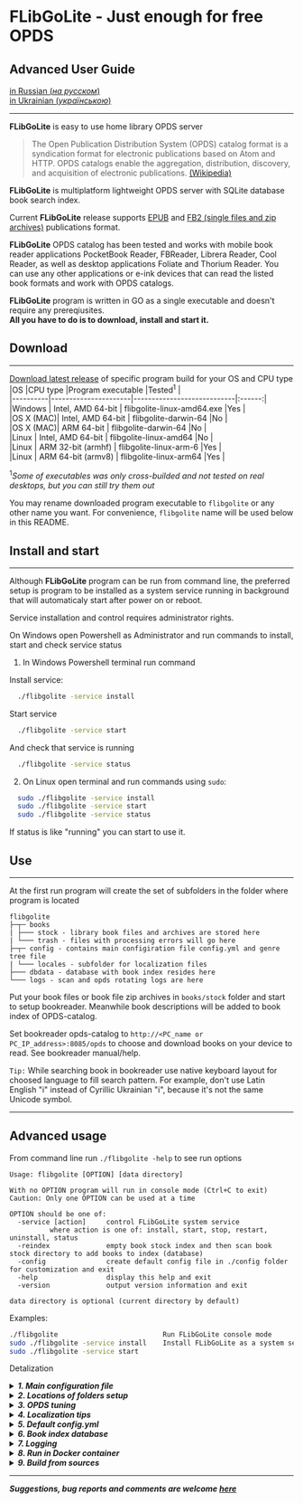 FLibGoLite - Just enough for free OPDS 
===

## Advanced User Guide

[in Russian (*на русском*) ](README_RU.md)  
[in Ukrainian (*українською*) ](README_UK.md)

---

__FLibGoLite__ is easy to use home library OPDS server 

>The Open Publication Distribution System (OPDS) catalog format is a syndication format for electronic publications based on Atom and HTTP. OPDS catalogs enable the aggregation, distribution, discovery, and acquisition of electronic publications. [(Wikipedia)](https://en.wikipedia.org/wiki/Open_Publication_Distribution_System)

__FLibGoLite__ is multiplatform lightweight OPDS server with SQLite database book search index.

Current __FLibGoLite__ release supports [EPUB](https://en.wikipedia.org/wiki/EPUB) and [FB2 (single files and zip archives)](./pkg/fb2/LICENSE) publications format.

__FLibGoLite__ OPDS catalog has been tested and works with mobile book reader applications PocketBook Reader, FBReader, Librera Reader, Cool Reader, as well as desktop applications Foliate and Thorium Reader. You can use any other applications or e-ink devices that can read the listed book formats and work with OPDS catalogs.

__FLibGoLite__ program is written in GO as a single executable and doesn't require any prereqiusites.  
__All you have to do is to download, install and start it.__

##  Download
---
[Download latest release](https://github.com/vinser/flibgolite/releases/tag/v1.1.0) of specific program build for your OS and CPU type 
|OS        |CPU type              |Program executable          |Tested<sup>1</sup> |  
|----------|----------------------|----------------------------|:------:|  
|Windows   | Intel, AMD 64-bit    | flibgolite-linux-amd64.exe |Yes     |  
|OS X (MAC)| Intel, AMD 64-bit    | flibgolite-darwin-64       |No      |  
|OS X (MAC)| ARM 64-bit           | flibgolite-darwin-64       |No      |  
|Linux     | Intel, AMD 64-bit    | flibgolite-linux-amd64     |No      |  
|Linux     | ARM 32-bit (armhf)   | flibgolite-linux-arm-6     |Yes     |  
|Linux     | ARM 64-bit (armv8)   | flibgolite-linux-arm64     |Yes     |  

<sup>1</sup>_Some of executables was only cross-builded and not tested on real desktops, but you can still try them out_  

You may rename downloaded program executable to `flibgolite` or any other name you want.
For convenience, `flibgolite` name will be used below in this README.

## Install and start
---

Although __FLibGoLite__ program can be run from command line, the preferred setup is program to be installed as a system service running in background that will automaticaly start after power on or reboot.

Service installation and control requires administrator rights.

On Windows open Powershell as Administrator and run commands to install, start and check service status

1. In Windows Powershell terminal run command

Install service:
```sh
  ./flibgolite -service install
```
Start service
```sh
  ./flibgolite -service start
```
And check that service is running
```sh
  ./flibgolite -service status
```

2. On Linux open terminal and run commands using `sudo`:

```bash
  sudo ./flibgolite -service install
  sudo ./flibgolite -service start
  sudo ./flibgolite -service status
```

If status is like "running" you can start to use it.

## Use
---

At the first run program will create the set of subfolders in the folder where program is located

 	flibgolite
	├─┬─ books  
	| ├─── stock - library book files and archives are stored here
	| └─── trash - files with processing errors will go here
	├─┬─ config - contains main configiration file config.yml and genre tree file
	| └─── locales - subfolder for localization files 
	├─── dbdata - database with book index resides here
	└─── logs - scan and opds rotating logs are here

Put your book files or book file zip archives in `books/stock` folder and start to setup bookreader. Meanwhile book descriptions will be added to book index of OPDS-catalog.

Set bookreader opds-catalog to `http://<PC_name or PC_IP_address>:8085/opds` to choose and download books on your device to read. See bookreader manual/help.

`Tip:` While searching book in bookreader use native keyboard layout for choosed language to fill search pattern. For example, don't use Latin English "i" instead of Cyrillic Ukrainian "i", because it's not the same Unicode symbol. 

---
## Advanced usage

From command line run `./flibgolite -help` to see run options
```
Usage: flibgolite [OPTION] [data directory]

With no OPTION program will run in console mode (Ctrl+C to exit)
Caution: Only one OPTION can be used at a time

OPTION should be one of:
  -service [action]     control FLibGoLite system service
          where action is one of: install, start, stop, restart, uninstall, status 
  -reindex              empty book stock index and then scan book stock directory to add books to index (database)
  -config               create default config file in ./config folder for customization and exit
  -help                 display this help and exit
  -version              output version information and exit

data directory is optional (current directory by default)
```

Examples:

```bash
./flibgolite                          Run FLibGoLite console mode
sudo ./flibgolite -service install    Install FLibGoLite as a system service
sudo ./flibgolite -service start	
```

Detalization

<details><summary><i><b>1. Main configuration file</i></b></summary>
<p>

For advanced sutup you can edit `config/config.yml` selfexplanatory configuration file.  
This file by default is located in `config` subfolder of program file location.  

</p>
</details>

<details><summary><i><b>2. Locations of folders setup</i></b></summary>
<p>

To change location of a folder just edit corresponding line in `config.yml`

For example, if you need to setup separate folder for new aquired books uncomment line
```yml
NEW: "books/new"
``` 
and change `books/new` to the appropriate folder path.

</p>
</details>

<details><summary><i><b>3. OPDS tuning</i></b></summary>
<p>

You can change OPDS default 8085 http port to yours 
```yml
# OPDS-server port so opds can be found at http://<server name or IP-address>:8085/opds
PORT: 8085
```
Here you can set OPDS-server preferred name
```yml
# OPDS-server title that is displayed in a book reader
TITLE: "FLib Go Go Go!!!"
```
You can change the number of books your bookreader will load at a time when you page (pulldown/update the screen)

```yml
# OPDS feeds entries page size
PAGE_SIZE: 30
```
Do not set this value more than default. With lower values it updates faster.
</p>
</details>

<details><summary><i><b>4. Localization tips</i></b></summary>
<p>

There are some easy features that may help to tune your language experience

1. By default new books processing is limited to English, Russian and Ukrainian books. You can add [others](https://en.wikipedia.org/wiki/IETF_language_tag) like `"de"`, `"fr"`, `"it"` and so on.

```yml
# Accept only these languages publications. Add others if needed please.
ACCEPTED: "en, ru, uk"
```

2. By default bookreader will show menues and comments in English `"en"` If you are Rusiian or Ukranian you can change this setting to `"ru"` or `"uk`" 

```yml
# Default english locale for opds feeds (bookreaders opds menu tree) can be changed to:
# "uk" for Ukrainian, 
# "ru" for Russian 
DEFAULT: "en"
```
3. If your native language is other then three mentioned above for your convinience you can make language file and put it in `config/locales` folder

```yml
# Locales folder. You can add your own locale file there like en.yml, ru.yml, uk.yml
DIR: "config/locales"
```

For example, for German, copy `en.yml` to `de.yml` and translate the phrases into German to the right of the colon separator. Leave `%d` format symbols untouchced. Something like this:

```yml
Found authors - %d: Autoren gefunden - %d
```

Don't forget to replace alphabet string `ABC` to German. This will ensure that German names and titles are displayed and sorted correctly.

4. Genres tree selection language adaptation can be done by editing the file `genres.xml` in `config` folder

```yml
  TREE_FILE: "config/genres.xml"
```

This can be done by adding language specific lines in `genres.xml` file

```xml
<genre-descr lang="en" title="Alternative history"/>
<genre-descr lang="ru" title="Альтернативная история"/>
<genre-descr lang="uk" title="Альтернативна історія"/>
<genre-descr lang="de" title="Alternative Geschichte"/>
```
</p>
</details>

<details><summary><i><b>5. Default config.yml</i></b></summary>
<p>

Default configuration file `config.yml` with folder tree is created at the first programm run. You can edit it and your edits will not be canceled the next time you run the program. Thus, you can distribute the files used by the program into the necessary folders. With reasonable care, you can edit or add any configuration file located by default in the `config` folder and it will not be deleted or overwriten.

```yml
library:
  # Selfexplained folders
  STOCK: "books/stock" # Book stock
  TRASH: "books/trash" # Error and duplicate files and archives wil be moved to this folder 
  # NEW: "books/new" # Uncomment the line to have separate folder for new acquired books

genres:
  TREE_FILE: "config/genres.xml"
  # Alternative genres tree can be used (Russian only, sorry) 
  # TREE_FILE: "config/alt_genres.xml"
  
database:
  DSN: "dbdata/books.db"
  # Delay before start each new acquisitions processing
  POLL_DELAY: 30 
  # Maximum simultaneous new aquisitios processing threads
  MAX_SCAN_THREADS: 30

logs:
  # Logs are here
  # To redirect the log output to console (stdout) just comment out the appropriate line OPDS or SCAN
  OPDS: "logs/opds.log"
  SCAN: "logs/scan.log"
   # Logging levels: D - debug, I - info, W - warnings (default), E - errors
  LEVEL: "W" 

opds:
  # OPDS-server port so opds can be found at http://<server name or IP-address>:8085/opds
  PORT: 8085
  # OPDS-server title that is displayed in a book reader
  TITLE: "FLib Go Go Go!!!"
  # OPDS feeds entries page size
  PAGE_SIZE: 30

locales:
  # Locales folder. You can add your own locale file there like en.yml, ru.yml, uk.yml
  DIR: "config/locales"
  # Default english locale for opds feeds (bookreaders opds menu tree) can be changed to:
  # "uk" for Ukrainian, 
  # "ru" for Russian 
  DEFAULT: "en"
  # Accept only these languages publications. Add others if needed please.
  ACCEPTED: "en, ru, uk"
```
</p>
</details>

<details><summary><i><b>6. Book index database</i></b></summary>
<p>

Book index is stored in SQLite database file located in `dbdata` folder. It is created at the first program run and __is not intended for manual editing__. 

```yml
DSN: "dbdata/books.db"
```

</p>
</details>

<details><summary><i><b>7. Logging</i></b></summary>
<p>

While running program writes `opds.log` and `scan.log` located in `logs` folder.

```yml
OPDS: "logs/opds.log"
SCAN: "logs/scan.log"
```
`opds.log` contains records about bookreaders requests.  
`scan.log` contains records about new books and archive indexing.  
To redirect the log output to console (stdout) just comment out the appropriate line OPDS or SCAN.

You don't need to delete logs to free up disk space, as logs are rotated (overwrite) after 7 days.

You can setup logging level (verbosity) to one of: `D` - debug, `I` - info, `W` - warnings (default), `E` - errors
```yml
LEVEL: "W" 
```

</p>
</details>

<details><summary><i><b>8. Run in Docker container</i></b></summary>
<p>

As an option you may run program in [docker container](README.docker.md)

</p>
</details>

<details><summary><i><b>9. Build from sources</i></b></summary>
<p>

If you have any security doubts about builded executables or there is no suitable one you may easily build it yourself.    
To build an executable install [Golang](https://go.dev/dl/), [Git](https://git-scm.com/downloads) clone [FLibGoLite repositiry](https://github.com/vinser/flibgolite) and run `go build ./cmd/flibgolite`  
It's better to build it on the host the service will run. You will get executable right for the host OS and hardware.  
For crosscompile install GNU `make` and run it with Makefile

</p>
</details>

---
___*Suggestions, bug reports and comments are welcome [here](https://github.com/vinser/flibgolite/issues)*___

   

